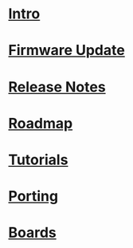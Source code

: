 # [Intro](intro.md)
# [Firmware Update](firmware_update.md)
# [Release Notes](release_notes.md)
# [Roadmap](roadmap.md)
# [Tutorials](tutorials/toc.md)
# [Porting](porting/toc.md)
# [Boards](boards/toc.md)